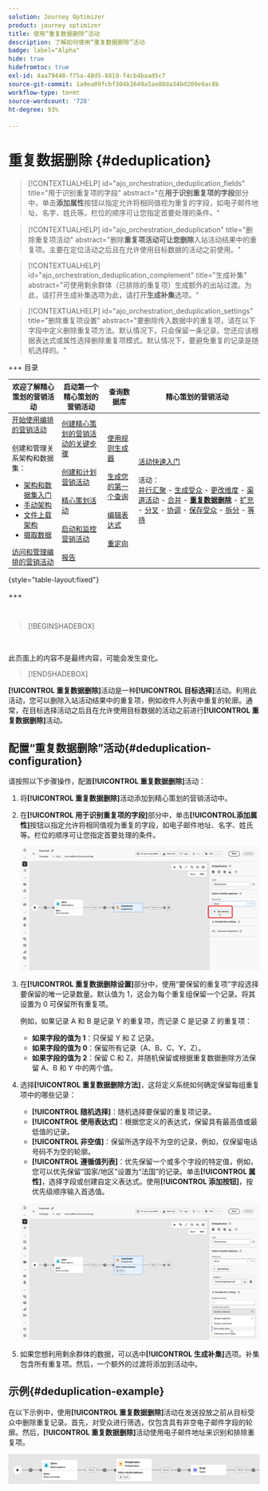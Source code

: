 ```yaml
---
solution: Journey Optimizer
product: journey optimizer
title: 使用“重复数据删除”活动
description: 了解如何使用“重复数据删除”活动
badge: label="Alpha"
hide: true
hidefromtoc: true
exl-id: 4aa79448-f75a-48d5-8819-f4cb4baad5c7
source-git-commit: 1a9ea09fcbf304b1649a5ae88da34bd209e9ac8b
workflow-type: tm+mt
source-wordcount: '728'
ht-degree: 93%

---
```


# 重复数据删除 {#deduplication}

>[!CONTEXTUALHELP]
>id="ajo_orchestration_deduplication_fields"
>title="用于识别重复项的字段"
>abstract="在&#x200B;**用于识别重复项的字段**&#x200B;部分中，单击&#x200B;**&#x200B;添加属性&#x200B;**&#x200B;按钮以指定允许将相同值视为重复的字段，如电子邮件地址、名字、姓氏等。栏位的顺序可让您指定首要处理的条件。"

>[!CONTEXTUALHELP]
>id="ajo_orchestration_deduplication"
>title="删除重复项活动"
>abstract="删除&#x200B;**重复项活动可让您删除**&#x200B;入站活动结果中的重复项。主要在定位活动之后且在允许使用目标数据的活动之前使用。"

>[!CONTEXTUALHELP]
>id="ajo_orchestration_deduplication_complement"
>title="生成补集"
>abstract="可使用剩余群体（已排除的重复项）生成额外的出站过渡。为此，请打开生成补集选项为此，请打开&#x200B;**生成补集**&#x200B;选项。"

>[!CONTEXTUALHELP]
>id="ajo_orchestration_deduplication_settings"
>title="删除重复项设置"
>abstract="要删除传入数据中的重复项，请在以下字段中定义删除重复项方法。默认情况下，只会保留一条记录。您还应该根据表达式或属性选择删除重复项模式。默认情况下，要避免重复的记录是随机选择的。"


+++ 目录

| 欢迎了解精心策划的营销活动 | 启动第一个精心策划的营销活动 | 查询数据库 | 精心策划的营销活动 |
|---|---|---|---|
| [开始使用编排的营销活动](../gs-orchestrated-campaigns.md)<br/><br/>创建和管理关系架构和数据集：</br> <ul><li>[架构和数据集入门](../gs-schemas.md)</li><li>[手动架构](../manual-schema.md)</li><li>[文件上载架构](../file-upload-schema.md)</li><li>[摄取数据](../ingest-data.md)</li></ul>[访问和管理编排的营销活动](../access-manage-orchestrated-campaigns.md) | [创建精心策划的营销活动的关键步骤](../gs-campaign-creation.md)<br/><br/>[创建和计划营销活动](../create-orchestrated-campaign.md)<br/><br/>[精心策划活动](../orchestrate-activities.md)<br/><br/>[启动和监控营销活动](../start-monitor-campaigns.md)<br/><br/>[报告](../reporting-campaigns.md) | [使用规则生成器](../orchestrated-rule-builder.md)<br/><br/>[生成您的第一个查询](../build-query.md)<br/><br/>[编辑表达式](../edit-expressions.md)<br/><br/>[重定向](../retarget.md) | [活动快速入门](about-activities.md)<br/><br/>活动：<br/>[并行汇聚](and-join.md) - [生成受众](build-audience.md) - [更改维度](change-dimension.md) - [渠道活动](channels.md) - [合并](combine.md) - <b>[重复数据删除](deduplication.md)</b> - [扩充](enrichment.md) - [分叉](fork.md) - [协调](reconciliation.md) - [保存受众](save-audience.md) - [拆分](split.md) - [等待](wait.md) |

{style="table-layout:fixed"}

+++

<br/>

>[!BEGINSHADEBOX]

</br>

此页面上的内容不是最终内容，可能会发生变化。

>[!ENDSHADEBOX]

**[!UICONTROL 重复数据删除]**&#x200B;活动是一种&#x200B;**[!UICONTROL 目标选择]**&#x200B;活动。利用此活动，您可以删除入站活动结果中的重复项，例如收件人列表中重复的轮廓。通常，在目标选择活动之后且在允许使用目标数据的活动之前进行&#x200B;**[!UICONTROL 重复数据删除]**&#x200B;活动。

## 配置“重复数据删除”活动{#deduplication-configuration}

请按照以下步骤操作，配置&#x200B;**[!UICONTROL 重复数据删除]**&#x200B;活动：


1. 将&#x200B;**[!UICONTROL 重复数据删除]**&#x200B;活动添加到精心策划的营销活动中。

1. 在&#x200B;**[!UICONTROL 用于识别重复项的字段]**&#x200B;部分中，单击&#x200B;**[!UICONTROL &#x200B;添加属性&#x200B;]**&#x200B;按钮以指定允许将相同值视为重复的字段，如电子邮件地址、名字、姓氏等。栏位的顺序可让您指定首要处理的条件。

   ![](../assets/deduplication-1.png)

1. 在&#x200B;**[!UICONTROL 重复数据删除设置]**&#x200B;部分中，使用“要保留的重复项”字段选择要保留的唯一记录数量。默认值为 1，这会为每个重复组保留一个记录。将其设置为 0 可保留所有重复项。

   例如，如果记录 A 和 B 是记录 Y 的重复项，而记录 C 是记录 Z 的重复项：

   * **如果字段的值为 1**：只保留 Y 和 Z 记录。
   * **如果字段的值为 0**：保留所有记录（A、B、C、Y、Z）。
   * **如果字段的值为 2**：保留 C 和 Z，并随机保留或根据重复数据删除方法保留 A、B 和 Y 中的两个值。

1. 选择&#x200B;**[!UICONTROL 重复数据删除方法]**，这将定义系统如何确定保留每组重复项中的哪些记录：

   * **[!UICONTROL 随机选择]**：随机选择要保留的重复项记录。
   * **[!UICONTROL 使用表达式]**：根据您定义的表达式，保留具有最高值或最低值的记录。
   * **[!UICONTROL 非空值]**：保留所选字段不为空的记录，例如，仅保留电话号码不为空的轮廓。
   * **[!UICONTROL 遵循值列表]**：优先保留一个或多个字段的特定值，例如，您可以优先保留“国家/地区”设置为“法国”的记录。单击&#x200B;**[!UICONTROL 属性]**，选择字段或创建自定义表达式。使用&#x200B;**[!UICONTROL 添加按钮]**，按优先级顺序输入首选值。

   ![](../assets/deduplication-2.png)

1. 如果您想利用剩余群体的数据，可以选中&#x200B;**[!UICONTROL 生成补集]**&#x200B;选项。补集包含所有重复项。然后，一个额外的过渡将添加到活动中。

## 示例{#deduplication-example}

在以下示例中，使用&#x200B;**[!UICONTROL 重复数据删除]**&#x200B;活动在发送投放之前从目标受众中删除重复记录。首先，对受众进行筛选，仅包含具有非空电子邮件字段的轮廓。然后，**[!UICONTROL 重复数据删除]**&#x200B;活动使用电子邮件地址来识别和排除重复项。

![](../assets/deduplication-3.png)
